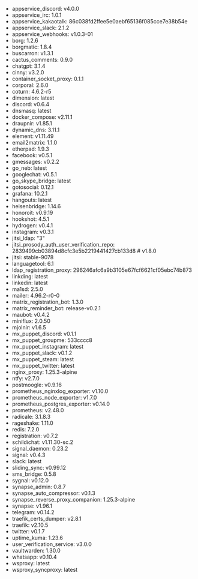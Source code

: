 * appservice_discord: v4.0.0
* appservice_irc: 1.0.1
* appservice_kakaotalk: 86c038fd2ffee5e0aebf65136f085cce7e38b54e
* appservice_slack: 2.1.2
* appservice_webhooks: v1.0.3-01
* borg: 1.2.6
* borgmatic: 1.8.4
* buscarron: v1.3.1
* cactus_comments: 0.9.0
* chatgpt: 3.1.4
* cinny: v3.2.0
* container_socket_proxy: 0.1.1
* corporal: 2.6.0
* coturn: 4.6.2-r5
* dimension: latest
* discord: v0.6.4
* dnsmasq: latest
* docker_compose: v2.11.1
* draupnir: v1.85.1
* dynamic_dns: 3.11.1
* element: v1.11.49
* email2matrix: 1.1.0
* etherpad: 1.9.3
* facebook: v0.5.1
* gmessages: v0.2.2
* go_neb: latest
* googlechat: v0.5.1
* go_skype_bridge: latest
* gotosocial: 0.12.1
* grafana: 10.2.1
* hangouts: latest
* heisenbridge: 1.14.6
* honoroit: v0.9.19
* hookshot: 4.5.1
* hydrogen: v0.4.1
* instagram: v0.3.1
* jitsi_ldap: "3"
* jitsi_prosody_auth_user_verification_repo: 2839499cb03894d8cfc3e5b2219441427cb133d8 # v1.8.0
* jitsi: stable-9078
* languagetool: 6.1
* ldap_registration_proxy: 296246afc6a9b3105e67fcf6621cf05ebc74b873
* linkding: latest
* linkedin: latest
* ma1sd: 2.5.0
* mailer: 4.96.2-r0-0
* matrix_registration_bot: 1.3.0
* matrix_reminder_bot: release-v0.2.1
* maubot: v0.4.2
* miniflux: 2.0.50
* mjolnir: v1.6.5
* mx_puppet_discord: v0.1.1
* mx_puppet_groupme: 533cccc8
* mx_puppet_instagram: latest
* mx_puppet_slack: v0.1.2
* mx_puppet_steam: latest
* mx_puppet_twitter: latest
* nginx_proxy: 1.25.3-alpine
* ntfy: v2.7.0
* postmoogle: v0.9.16
* prometheus_nginxlog_exporter: v1.10.0
* prometheus_node_exporter: v1.7.0
* prometheus_postgres_exporter: v0.14.0
* prometheus: v2.48.0
* radicale: 3.1.8.3
* rageshake: 1.11.0
* redis: 7.2.0
* registration: v0.7.2
* schildichat: v1.11.30-sc.2
* signal_daemon: 0.23.2
* signal: v0.4.3
* slack: latest
* sliding_sync: v0.99.12
* sms_bridge: 0.5.8
* sygnal: v0.12.0
* synapse_admin: 0.8.7
* synapse_auto_compressor: v0.1.3
* synapse_reverse_proxy_companion: 1.25.3-alpine
* synapse: v1.96.1
* telegram: v0.14.2
* traefik_certs_dumper: v2.8.1
* traefik: v2.10.5
* twitter: v0.1.7
* uptime_kuma: 1.23.6
* user_verification_service: v3.0.0
* vaultwarden: 1.30.0
* whatsapp: v0.10.4
* wsproxy: latest
* wsproxy_syncproxy: latest
